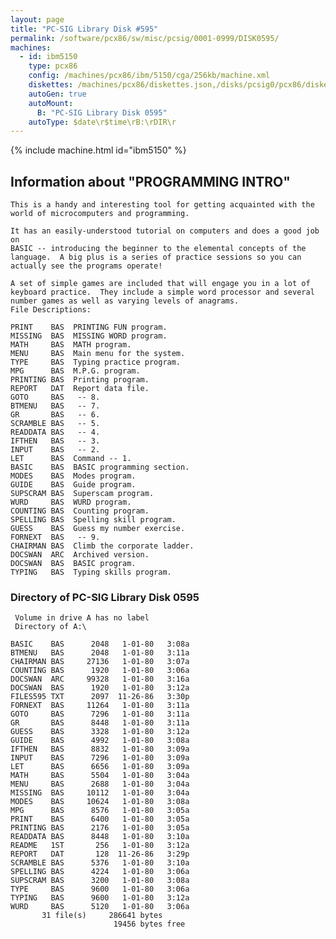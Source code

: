 ```yaml
---
layout: page
title: "PC-SIG Library Disk #595"
permalink: /software/pcx86/sw/misc/pcsig/0001-0999/DISK0595/
machines:
  - id: ibm5150
    type: pcx86
    config: /machines/pcx86/ibm/5150/cga/256kb/machine.xml
    diskettes: /machines/pcx86/diskettes.json,/disks/pcsig0/pcx86/diskettes.json
    autoGen: true
    autoMount:
      B: "PC-SIG Library Disk 0595"
    autoType: $date\r$time\rB:\rDIR\r
---
```


{% include machine.html id="ibm5150" %}

## Information about "PROGRAMMING INTRO"

    This is a handy and interesting tool for getting acquainted with the
    world of microcomputers and programming.
    
    It has an easily-understood tutorial on computers and does a good job on
    BASIC -- introducing the beginner to the elemental concepts of the
    language.  A big plus is a series of practice sessions so you can
    actually see the programs operate!
    
    A set of simple games are included that will engage you in a lot of
    keyboard practice.  They include a simple word processor and several
    number games as well as varying levels of anagrams.
    File Descriptions:
    
    PRINT    BAS  PRINTING FUN program.
    MISSING  BAS  MISSING WORD program.
    MATH     BAS  MATH program.
    MENU     BAS  Main menu for the system.
    TYPE     BAS  Typing practice program.
    MPG      BAS  M.P.G. program.
    PRINTING BAS  Printing program.
    REPORT   DAT  Report data file.
    GOTO     BAS   -- 8.
    BTMENU   BAS   -- 7.
    GR       BAS   -- 6.
    SCRAMBLE BAS   -- 5.
    READDATA BAS   -- 4.
    IFTHEN   BAS   -- 3.
    INPUT    BAS   -- 2.
    LET      BAS  Command -- 1.
    BASIC    BAS  BASIC programming section.
    MODES    BAS  Modes program.
    GUIDE    BAS  Guide program.
    SUPSCRAM BAS  Superscam program.
    WURD     BAS  WURD program.
    COUNTING BAS  Counting program.
    SPELLING BAS  Spelling skill program.
    GUESS    BAS  Guess my number exercise.
    FORNEXT  BAS   -- 9.
    CHAIRMAN BAS  Climb the corporate ladder.
    DOCSWAN  ARC  Archived version.
    DOCSWAN  BAS  BASIC program.
    TYPING   BAS  Typing skills program.

### Directory of PC-SIG Library Disk 0595

     Volume in drive A has no label
     Directory of A:\

    BASIC    BAS      2048   1-01-80   3:08a
    BTMENU   BAS      2048   1-01-80   3:11a
    CHAIRMAN BAS     27136   1-01-80   3:07a
    COUNTING BAS      1920   1-01-80   3:06a
    DOCSWAN  ARC     99328   1-01-80   3:16a
    DOCSWAN  BAS      1920   1-01-80   3:12a
    FILES595 TXT      2097  11-26-86   3:30p
    FORNEXT  BAS     11264   1-01-80   3:11a
    GOTO     BAS      7296   1-01-80   3:11a
    GR       BAS      8448   1-01-80   3:11a
    GUESS    BAS      3328   1-01-80   3:12a
    GUIDE    BAS      4992   1-01-80   3:08a
    IFTHEN   BAS      8832   1-01-80   3:09a
    INPUT    BAS      7296   1-01-80   3:09a
    LET      BAS      6656   1-01-80   3:09a
    MATH     BAS      5504   1-01-80   3:04a
    MENU     BAS      2688   1-01-80   3:04a
    MISSING  BAS     10112   1-01-80   3:04a
    MODES    BAS     10624   1-01-80   3:08a
    MPG      BAS      8576   1-01-80   3:05a
    PRINT    BAS      6400   1-01-80   3:05a
    PRINTING BAS      2176   1-01-80   3:05a
    READDATA BAS      8448   1-01-80   3:10a
    README   1ST       256   1-01-80   3:12a
    REPORT   DAT       128  11-26-86   3:29p
    SCRAMBLE BAS      5376   1-01-80   3:10a
    SPELLING BAS      4224   1-01-80   3:06a
    SUPSCRAM BAS      3200   1-01-80   3:08a
    TYPE     BAS      9600   1-01-80   3:06a
    TYPING   BAS      9600   1-01-80   3:12a
    WURD     BAS      5120   1-01-80   3:06a
           31 file(s)     286641 bytes
                           19456 bytes free
